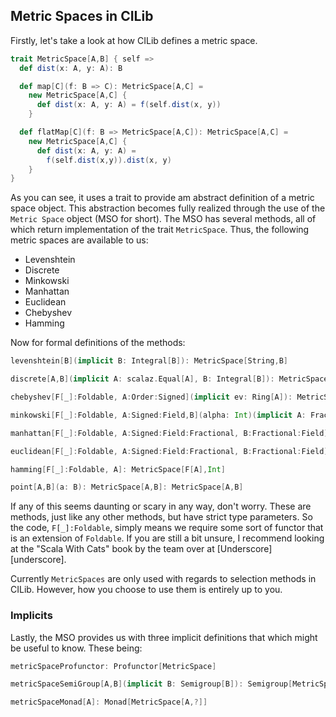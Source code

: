 ## Metric Spaces in CILib

Firstly, let's take a look at how CILib defines a metric space.

```scala
trait MetricSpace[A,B] { self =>
  def dist(x: A, y: A): B

  def map[C](f: B => C): MetricSpace[A,C] =
    new MetricSpace[A,C] {
      def dist(x: A, y: A) = f(self.dist(x, y))
    }

  def flatMap[C](f: B => MetricSpace[A,C]): MetricSpace[A,C] =
    new MetricSpace[A,C] {
      def dist(x: A, y: A) =
        f(self.dist(x,y)).dist(x, y)
    }
}
```

As you can see, it uses a trait to provide am abstract definition of a metric space object.
This abstraction becomes fully realized through the use of the `Metric Space` object (MSO for short).
The MSO has several methods, all of which return implementation of the trait `MetricSpace`.
Thus, the following metric spaces are available to us:

* Levenshtein
* Discrete
* Minkowski
* Manhattan
* Euclidean
* Chebyshev
* Hamming

Now for formal definitions of the methods:

```scala
levenshtein[B](implicit B: Integral[B]): MetricSpace[String,B]

discrete[A,B](implicit A: scalaz.Equal[A], B: Integral[B]): MetricSpace[A, B]

chebyshev[F[_]:Foldable, A:Order:Signed](implicit ev: Ring[A]): MetricSpace[F[A], A]

minkowski[F[_]:Foldable, A:Signed:Field,B](alpha: Int)(implicit A: Fractional[A], ev: Field[B]): MetricSpace[F[A],B]

manhattan[F[_]:Foldable, A:Signed:Field:Fractional, B:Fractional:Field] = minkowski[F, A, B](1)

euclidean[F[_]:Foldable, A:Signed:Field:Fractional, B:Fractional:Field] = minkowski[F, A, B](2)

hamming[F[_]:Foldable, A]: MetricSpace[F[A],Int]

point[A,B](a: B): MetricSpace[A,B]: MetricSpace[A,B]
```

If any of this seems daunting or scary in any way, don't worry.
These are methods, just like any other methods, but have strict type parameters.
So the code, `F[_]:Foldable`, simply means we require some sort of functor that is an extension of `Foldable`.
If you are still a bit unsure, I recommend looking at the "Scala With Cats" book by the team over at [Underscore][underscore].

Currently `MetricSpaces` are only used with regards to selection methods in CILib.
However, how you choose to use them is entirely up to you.

### Implicits

Lastly, the MSO provides us with three implicit definitions that which might be useful to know.
These being:

```scala
metricSpaceProfunctor: Profunctor[MetricSpace]

metricSpaceSemiGroup[A,B](implicit B: Semigroup[B]): Semigroup[MetricSpace[A,B]]

metricSpaceMonad[A]: Monad[MetricSpace[A,?]]
```